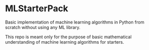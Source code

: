 # MLStarterPack

Basic implementation of machine learning algorithms in Python from scratch without using any ML library.

This repo is meant only for the purpose of basic mathematical understanding of machine learning algorithms for starters.
